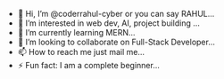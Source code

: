- 👋 Hi, I’m @coderrahul-cyber or you can say RAHUL...
- 👀 I’m interested in  web dev, AI, project building ...
- 🌱 I’m currently learning  MERN...
- 💞️ I’m looking to collaborate on Full-Stack Developer...
- 📫 How to reach me just mail me...
- ⚡ Fun fact: I am a complete beginner...

<!---
coderrahul-cyber/coderrahul-cyber is a ✨ special ✨ repository because its `README.md` (this file) appears on your GitHub profile.
You can click the Preview link to take a look at your changes.
--->

